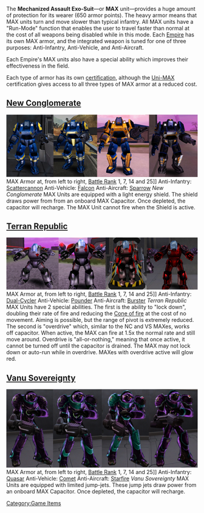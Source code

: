 The **Mechanized Assault Exo-Suit**—or **MAX** unit—provides a huge
amount of protection for its wearer (650 armor points). The heavy armor
means that MAX units turn and move slower than typical infantry. All MAX
units have a "Run-Mode" function that enables the user to travel faster
than normal at the cost of all weapons being disabled while in this
mode. Each [Empire](Empire "wikilink") has its own MAX armor, and the
integrated weapon is tuned for one of three purposes: Anti-Infantry,
Anti-Vehicle, and Anti-Aircraft.

Each Empire's MAX units also have a special ability which improves their
effectiveness in the field.

Each type of armor has its own
[certification](certifications "wikilink"), although the
[Uni-MAX](<Uni-MAX_(Certification)> "wikilink") certification gives access
to all three types of MAX armor at a reduced cost.

## [New Conglomerate](New_Conglomerate "wikilink")

![](images/NCMAXArmors2.jpg "fig:NCMAXArmors2.jpg") MAX Armor at, from left to
right, [Battle Rank](Battle_Rank "wikilink") 1, 7, 14 and 25\]\]
Anti-Infantry: [Scattercannon](Scattercannon "wikilink")
Anti-Vehicle: [Falcon](Falcon "wikilink")
Anti-Aircraft: [Sparrow](Sparrow "wikilink")
_New Conglomerate_ MAX Units are equipped with a light energy shield.
The shield draws power from from an onboard MAX Capacitor. Once
depleted, the capacitor will recharge. The MAX Unit cannot fire when the
Shield is active.

## [Terran Republic](Terran_Republic "wikilink")

![](images/TRMAXArmor2.jpg "fig:TRMAXArmor2.jpg") MAX Armor at, from left to
right, [Battle Rank](Battle_Rank "wikilink") 1, 7, 14 and 25\]\]
Anti-Infantry: [Dual-Cycler](Dual-Cycler "wikilink")
Anti-Vehicle: [Pounder](Pounder "wikilink")
Anti-Aircraft: [Burster](Burster "wikilink")
_Terran Republic_ MAX Units have 2 special abilities. The first is the
ability to "lock down", doubling their rate of fire and reducing the
[Cone of fire](Cone_of_fire "wikilink") at the cost of no movement.
Aiming is possible, but the range of pivot is extremely reduced. The
second is "overdrive" which, similar to the NC and VS MAXes, works off
capacitor. When active, the MAX can fire at 1.5x the normal rate and
still move around. Overdrive is "all-or-nothing," meaning that once
active, it cannot be turned off until the capacitor is drained. The MAX
may not lock down or auto-run while in overdrive. MAXes with overdrive
active will glow red.

## [Vanu Sovereignty](Vanu_Sovereignty "wikilink")

![](images/VS_MAXs.jpg "fig:VS_MAXs.jpg") MAX Armor at, from left to right,
[Battle Rank](Battle_Rank "wikilink") 1, 7, 14 and 25\]\] Anti-Infantry:
[Quasar](Quasar "wikilink")
Anti-Vehicle: [Comet](Comet "wikilink")
Anti-Aircraft: [Starfire](Starfire "wikilink")
_Vanu Sovereignty_ MAX Units are equipped with limited jump-jets. These
jump jets draw power from an onboard MAX Capacitor. Once depleted, the
capacitor will recharge.

[Category:Game Items](Category:Game_Items "wikilink")
